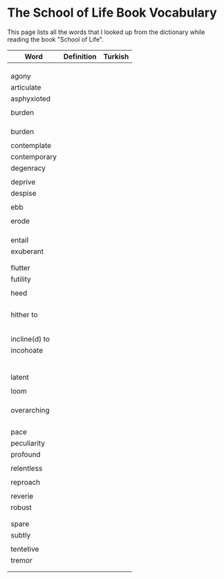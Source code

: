 # The School of Life Book Vocabulary

This page lists all the words that I looked up from the dictionary while reading the book "School of Life".

| Word | Definition | Turkish |
| ---- | ---------- | ------- |
|  | | |
|  | | |
|  | | |
| agony | | |
| articulate | | |
| asphyxioted | | |
|  | | |
| burden | | |
|  | | |
|  | | |
|  | | |
| burden | | |
|  | | |
| contemplate | | |
| contemporary | | |
| degenracy | | |
|  | | |
| deprive | | |
| despise | | |
|  | | |
| ebb | | |
|  | | |
| erode | | |
|  | | |
|  | | |
|  | | |
| entail | | |
| exuberant | | |
|  | | |
|  | | |
| flutter | | |
| futility | | |
|  | | |
| heed | | |
|  | | |
|  | | |
|  | | |
|  | | |
| hither to | | |
|  | | |
|  | | |
|  | | |
|  | | |
|  | | |
| incline(d) to | | |
| incohoate | | |
|  | | |
|  | | |
|  | | |
|  | | |
|  | | |
|  | | |
| latent | | |
|  | | |
| loom | | |
|  | | |
|  | | |
|  | | |
| overarching | | |
|  | | |
|  | | |
|  | | |
|  | | |
| pace | | |
| peculiarity | | |
| profound | | |
|  | | |
| relentless | | |
|  | | |
| reproach | | |
|  | | |
| reverie | | |
| robust | | |
|  | | |
|  | | |
| spare | | |
| subtly | | |
|  | | |
| tentetive | | |
| tremor | | |
|  | | |
|  | | |
